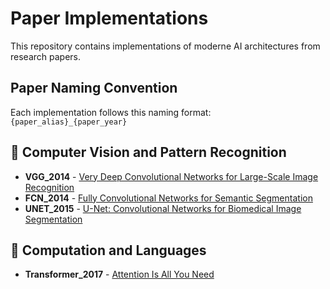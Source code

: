 # Paper Implementations

This repository contains implementations of moderne AI architectures from research papers.


## Paper Naming Convention
Each implementation follows this naming format:
`
{paper_alias}_{paper_year}
`
## 📌 Computer Vision and Pattern Recognition
- **VGG_2014** - [Very Deep Convolutional Networks for Large-Scale Image Recognition](https://arxiv.org/pdf/1409.1556)
- **FCN_2014** - [Fully Convolutional Networks for Semantic Segmentation](https://arxiv.org/pdf/1411.4038)
- **UNET_2015** - [U-Net: Convolutional Networks for Biomedical Image Segmentation](https://arxiv.org/abs/1505.04597)

## 📌 Computation and Languages
- **Transformer_2017** - [Attention Is All You Need](https://arxiv.org/abs/1706.03762)